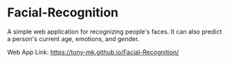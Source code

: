 # Facial-Recognition

A simple web application for recognizing people's faces.
It can also predict a person's current age, emotions, and gender.

Web App Link: https://tony-mk.github.io/Facial-Recognition/
